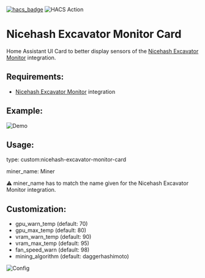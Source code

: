 [![hacs_badge](https://img.shields.io/badge/HACS-Custom-41BDF5.svg)](https://github.com/hacs/integration)
![HACS Action](https://github.com/MesserschmittX/hacs-nicehash-excavator/actions/workflows/hacs.yml/badge.svg?style=for-the-badge)


# Nicehash Excavator Monitor Card
Home Assistant UI Card to better display sensors of the [Nicehash Excavator Monitor](https://github.com/MesserschmittX/ha-nicehash-excavator-monitor) integration.


Requirements:
------
- [Nicehash Excavator Monitor](https://github.com/MesserschmittX/ha-nicehash-excavator-monitor) integration


Example:
------
![Demo](https://github.com/MesserschmittX/lovelace-nicehash-excavator-monitor-card/blob/bdb1e7395937f5c307aeb4f9e99d5ee0f4a79d0e/images/card_demo.png)


Usage:
------
type: custom:nicehash-excavator-monitor-card

miner_name: Miner

⚠ miner_name has to match the name given for the Nicehash Excavator Monitor integration.


Customization:
------
- gpu_warn_temp (default: 70)
- gpu_max_temp (default: 80)
- vram_warn_temp (default: 90)
- vram_max_temp (default: 95)
- fan_speed_warn (default: 98)
- mining_algorithm (default: daggerhashimoto)

![Config](https://github.com/MesserschmittX/lovelace-nicehash-excavator-monitor-card/blob/02102895984b79f248cf21d85cb5419e64480dbf/images/card_config.png)
